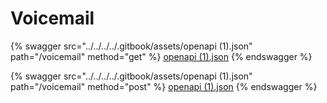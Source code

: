 # Voicemail

{% swagger src="../../../../.gitbook/assets/openapi (1).json" path="/voicemail" method="get" %}
[openapi (1).json](<../../../../.gitbook/assets/openapi (1).json>)
{% endswagger %}

{% swagger src="../../../../.gitbook/assets/openapi (1).json" path="/voicemail" method="post" %}
[openapi (1).json](<../../../../.gitbook/assets/openapi (1).json>)
{% endswagger %}
